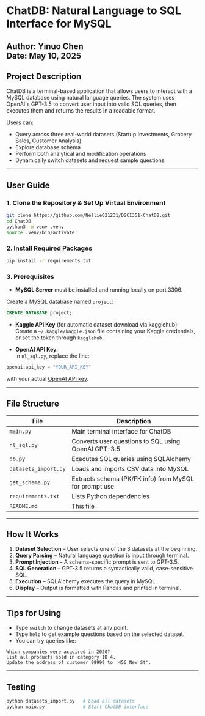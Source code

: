 # ChatDB: Natural Language to SQL Interface for MySQL

**Author:** Yinuo Chen  
**Date:** May 10, 2025
---

## Project Description

ChatDB is a terminal-based application that allows users to interact with a MySQL database using natural language queries. The system uses OpenAI's GPT-3.5 to convert user input into valid SQL queries, then executes them and returns the results in a readable format.

Users can:
- Query across three real-world datasets (Startup Investments, Grocery Sales, Customer Analysis)
- Explore database schema
- Perform both analytical and modification operations
- Dynamically switch datasets and request sample questions

---

## User Guide

### 1. Clone the Repository & Set Up Virtual Environment

```bash
git clone https://github.com/Nellie021231/DSCI351-ChatDB.git
cd ChatDB
python3 -m venv .venv
source .venv/bin/activate
```

### 2. Install Required Packages

```bash
pip install -r requirements.txt
```

### 3. Prerequisites

- **MySQL Server** must be installed and running locally on port 3306.

Create a MySQL database named `project`:

```sql
CREATE DATABASE project;
```

- **Kaggle API Key** (for automatic dataset download via kagglehub):  
Create a `~/.kaggle/kaggle.json` file containing your Kaggle credentials, or set the token through `kagglehub`.

- **OpenAI API Key**:  
In `nl_sql.py`, replace the line:

```python
openai.api_key = "YOUR_API_KEY"
```

with your actual [OpenAI API key](https://platform.openai.com/account/api-keys).  

---

## File Structure

| File                 | Description                                              |
|----------------------|----------------------------------------------------------|
| `main.py`            | Main terminal interface for ChatDB                      |
| `nl_sql.py`          | Converts user questions to SQL using OpenAI GPT-3.5     |
| `db.py`              | Executes SQL queries using SQLAlchemy                   |
| `datasets_import.py` | Loads and imports CSV data into MySQL                   |
| `get_schema.py`      | Extracts schema (PK/FK info) from MySQL for prompt use  |
| `requirements.txt`   | Lists Python dependencies                               |
| `README.md`          | This file                                               |

---

## How It Works

1. **Dataset Selection** – User selects one of the 3 datasets at the beginning.
2. **Query Parsing** – Natural language question is input through terminal.
3. **Prompt Injection** – A schema-specific prompt is sent to GPT-3.5.
4. **SQL Generation** – GPT-3.5 returns a syntactically valid, case-sensitive SQL.
5. **Execution** – SQLAlchemy executes the query in MySQL.
6. **Display** – Output is formatted with Pandas and printed in terminal.

---

## Tips for Using

- Type `switch` to change datasets at any point.
- Type `help` to get example questions based on the selected dataset.
- You can try queries like:

```text
Which companies were acquired in 2020?
List all products sold in category ID 4.
Update the address of customer 99999 to '456 New St'.
```
---

## Testing

```bash
python datasets_import.py   # Load all datasets
python main.py              # Start ChatDB interface
```
